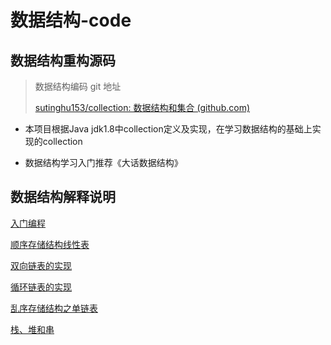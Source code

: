 # 数据结构-code

## 数据结构重构源码

>  
>
> 数据结构编码 git 地址
>
>  [sutinghu153/collection: 数据结构和集合 (github.com)](https://github.com/sutinghu153/collection) 

- 本项目根据Java jdk1.8中collection定义及实现，在学习数据结构的基础上实现的collection 

- 数据结构学习入门推荐《大话数据结构》

## 数据结构解释说明

[入门编程](https://mp.weixin.qq.com/s/2PNVGEBtlvtlKnSFnQJQzQ)

[顺序存储结构线性表](https://mp.weixin.qq.com/s/QKONs8ZgHfIhAnXH5iSMig)

[双向链表的实现](https://mp.weixin.qq.com/s/Anh2LNvIIQTabuI0fe1G2A)

[循环链表的实现](https://mp.weixin.qq.com/s/gupIcdGghdSmdbHYhFTlUA)

[乱序存储结构之单链表](https://mp.weixin.qq.com/s/Gsebk2pHmvK_GUoxjQvJkw)

[栈、堆和串](https://mp.weixin.qq.com/s/iXT_8FhmEkkpUDcAiO5qbg)